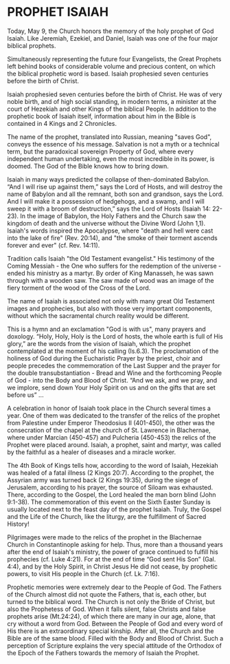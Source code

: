 # PROPHET ISAIAH

Today, May 9, the Church honors the memory of the holy prophet of God Isaiah. Like Jeremiah, Ezekiel, and Daniel, Isaiah was one of the four major biblical prophets.

Simultaneously representing the future four Evangelists, the Great Prophets left behind books of considerable volume and precious content, on which the biblical prophetic word is based. Isaiah prophesied seven centuries before the birth of Christ.

Isaiah prophesied seven centuries before the birth of Christ. He was of very noble birth, and of high social standing, in modern terms, a minister at the court of Hezekiah and other Kings of the biblical People. In addition to the prophetic book of Isaiah itself, information about him in the Bible is contained in 4 Kings and 2 Chronicles.

The name of the prophet, translated into Russian, meaning "saves God", conveys the essence of his message. Salvation is not a myth or a technical term, but the paradoxical sovereign Property of God, where every independent human undertaking, even the most incredible in its power, is doomed. The God of the Bible knows how to bring down.

Isaiah in many ways predicted the collapse of then-dominated Babylon. “And I will rise up against them,” says the Lord of Hosts, and will destroy the name of Babylon and all the remnant, both son and grandson, says the Lord. And I will make it a possession of hedgehogs, and a swamp, and I will sweep it with a broom of destruction,” says the Lord of Hosts (Isaiah 14: 22-23). In the image of Babylon, the Holy Fathers and the Church saw the kingdom of death and the universe without the Divine Word (John 1,1). Isaiah's words inspired the Apocalypse, where "death and hell were cast into the lake of fire" (Rev. 20:14), and "the smoke of their torment ascends forever and ever" (cf. Rev. 14:11).

Tradition calls Isaiah "the Old Testament evangelist." His testimony of the Coming Messiah - the One who suffers for the redemption of the universe - ended his ministry as a martyr. By order of King Manasseh, he was sawn through with a wooden saw. The saw made of wood was an image of the fiery torment of the wood of the Cross of the Lord.

The name of Isaiah is associated not only with many great Old Testament images and prophecies, but also with those very important components, without which the sacramental church reality would be different.

This is a hymn and an exclamation "God is with us", many prayers and doxology. “Holy, Holy, Holy is the Lord of hosts, the whole earth is full of His glory,” are the words from the vision of Isaiah, which the prophet contemplated at the moment of his calling (Is.6.3). The proclamation of the holiness of God during the Eucharistic Prayer by the priest, choir and people precedes the commemoration of the Last Supper and the prayer for the double transubstantiation - Bread and Wine and the forthcoming People of God - into the Body and Blood of Christ. “And we ask, and we pray, and we implore, send down Your Holy Spirit on us and on the gifts that are set before us” ...

A celebration in honor of Isaiah took place in the Church several times a year. One of them was dedicated to the transfer of the relics of the prophet from Palestine under Emperor Theodosius II (401-450), the other was the consecration of the chapel at the church of St. Lawrence in Blachernae, where under Marcian (450-457) and Pulcheria (450-453) the relics of the Prophet were placed around. Isaiah, a prophet, saint and martyr, was called by the faithful as a healer of diseases and a miracle worker.

The 4th Book of Kings tells how, according to the word of Isaiah, Hezekiah was healed of a fatal illness (2 Kings 20:7). According to the prophet, the Assyrian army was turned back (2 Kings 19:35), during the siege of Jerusalem, according to his prayer, the source of Siloam was exhausted. There, according to the Gospel, the Lord healed the man born blind (John 9:1-38). The commemoration of this event on the Sixth Easter Sunday is usually located next to the feast day of the prophet Isaiah. Truly, the Gospel and the Life of the Church, like the liturgy, are the fulfillment of Sacred History!

Pilgrimages were made to the relics of the prophet in the Blachernae Church in Constantinople asking for help. Thus, more than a thousand years after the end of Isaiah's ministry, the power of grace continued to fulfill his prophecies (cf. Luke 4:21). For at the end of time “God sent His Son” (Gal. 4:4), and by the Holy Spirit, in Christ Jesus He did not cease, by prophetic powers, to visit His people in the Church (cf. Lk. 7:16).

Prophetic memories were extremely dear to the People of God. The Fathers of the Church almost did not quote the Fathers, that is, each other, but turned to the biblical word. The Church is not only the Bride of Christ, but also the Prophetess of God. When it falls silent, false Christs and false prophets arise (Mt.24:24), of which there are many in our age, alone, that cry without a word from God. Between the People of God and every word of His there is an extraordinary special kinship. After all, the Church and the Bible are of the same blood. Filled with the Body and Blood of Christ. Such a perception of Scripture explains the very special attitude of the Orthodox of the Epoch of the Fathers towards the memory of Isaiah the Prophet.
